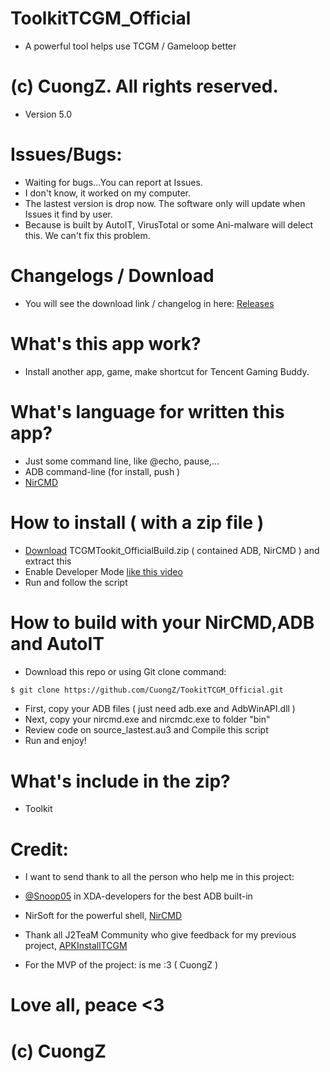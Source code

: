 # ToolkitTCGM_Official
+ A powerful tool helps use TCGM / Gameloop better

# (c) CuongZ. All rights reserved.

+ Version 5.0

# Issues/Bugs:
+ Waiting for bugs...You can report at Issues.
+ I don't know, it worked on my computer.
+ The lastest version is drop now. The software only will update when Issues it find by user.
+ Because is built by AutoIT, VirusTotal or some Ani-malware will delect this. We can't fix this problem.

# Changelogs / Download
+ You will see the download link / changelog in here: [Releases](https://github.com/CuongZ/ToolkitTCGM_Official/releases)


# What's this app work?
+ Install another app, game, make shortcut for Tencent Gaming Buddy.

# What's language for written this app?
+ Just some command line, like @echo, pause,...
+ ADB command-line (for install, push )
+ [NirCMD]( https://www.nirsoft.net/utils/nircmd.html )

# How to install ( with a zip file )
+ [Download](https://github.com/CuongZ/ToolkitTCGM_Official/releases) TCGMTookit_OfficialBuild.zip ( contained ADB, NirCMD ) and extract this
+ Enable Developer Mode [like this video](https://youtu.be/ksQB_eniDYU)
+ Run and follow the script

# How to build with your NirCMD,ADB and AutoIT
+ Download this repo or using Git clone command:
```bash
$ git clone https://github.com/CuongZ/TookitTCGM_Official.git
```
+ First, copy your ADB files ( just need adb.exe and AdbWinAPI.dll )
+ Next, copy your nircmd.exe and nircmdc.exe to folder "bin"
+ Review code on source_lastest.au3 and Compile this script
+ Run and enjoy!

# What's include in the zip?
+ Toolkit
# Credit:
+ I want to send thank to all the person who help me in this project: 
+ [@Snoop05](https://forum.xda-developers.com/member.php?u=4638083) in XDA-developers for the best ADB built-in

+ NirSoft for the powerful shell, [NirCMD](https://www.nirsoft.net/utils/nircmd.html)

+ Thank all J2TeaM Community who give feedback for my previous project, [APKInstallTCGM](https://www.facebook.com/groups/j2team.community/permalink/847187048946750/)

+ For the MVP of the project: is me :3 ( CuongZ )

# Love all, peace <3

# (c) CuongZ





